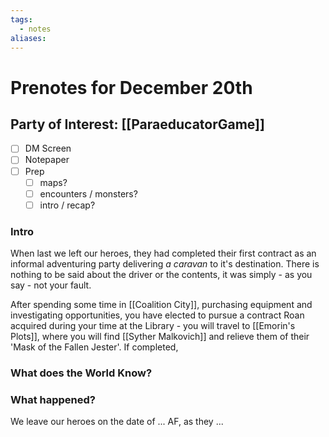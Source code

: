 ```yaml
---
tags:
  - notes
aliases:
---
```


# Prenotes for December 20th
## Party of Interest: [[ParaeducatorGame]]
- [ ] DM Screen
- [ ] Notepaper
- [ ] Prep
	- [ ] maps?
	- [ ] encounters / monsters?
	- [ ] intro / recap?

### Intro

When last we left our heroes, they had completed their first contract as an informal adventuring party delivering *a caravan* to it's destination. There is nothing to be said about the driver or the contents, it was simply - as you say - not your fault. 

After spending some time in [[Coalition City]], purchasing equipment and investigating opportunities, you have elected to pursue a contract Roan acquired during your time at the Library - you will travel to [[Emorin's Plots]], where you will find [[Syther Malkovich]] and relieve them of their 'Mask of the Fallen Jester'. If completed, 

### What does the World Know?


### What happened?


We leave our heroes on the date of ... AF, as they ...